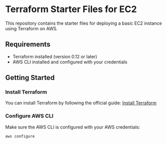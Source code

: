 # Terraform Starter Files for EC2

This repository contains the starter files for deploying a basic EC2 instance using Terraform on AWS.

## Requirements

- Terraform installed (version 0.12 or later)
- AWS CLI installed and configured with your credentials

## Getting Started

### Install Terraform

You can install Terraform by following the official guide: [Install Terraform](https://learn.hashicorp.com/tutorials/terraform/install-cli)

### Configure AWS CLI

Make sure the AWS CLI is configured with your AWS credentials:

```bash
aws configure
